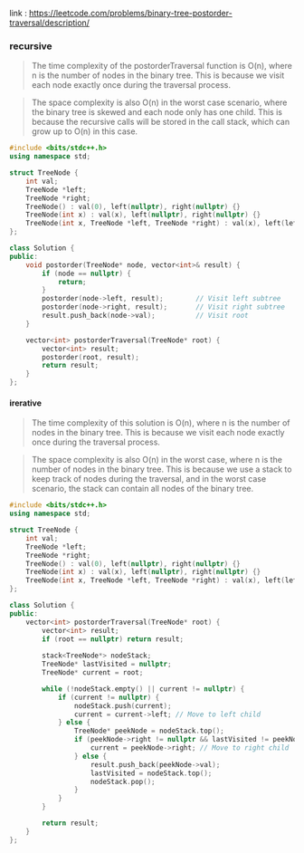 link : https://leetcode.com/problems/binary-tree-postorder-traversal/description/  

### recursive 

>The time complexity of the postorderTraversal function is O(n), where n is the number of nodes in the binary tree. This is because we visit each node exactly once during the traversal process.

>The space complexity is also O(n) in the worst case scenario, where the binary tree is skewed and each node only has one child. This is because the recursive calls will be stored in the call stack, which can grow up to O(n) in this case.


```cpp
#include <bits/stdc++.h>
using namespace std;

struct TreeNode {
    int val;
    TreeNode *left;
    TreeNode *right;
    TreeNode() : val(0), left(nullptr), right(nullptr) {}
    TreeNode(int x) : val(x), left(nullptr), right(nullptr) {}
    TreeNode(int x, TreeNode *left, TreeNode *right) : val(x), left(left), right(right) {}
};

class Solution {
public:
    void postorder(TreeNode* node, vector<int>& result) {
        if (node == nullptr) {
            return;
        }
        postorder(node->left, result);        // Visit left subtree
        postorder(node->right, result);       // Visit right subtree
        result.push_back(node->val);          // Visit root
    }

    vector<int> postorderTraversal(TreeNode* root) {
        vector<int> result;
        postorder(root, result);
        return result;
    }
};


```

#### irerative

>The time complexity of this solution is O(n), where n is the number of nodes in the binary tree. This is because we visit each node exactly once during the traversal process.

>The space complexity is also O(n) in the worst case, where n is the number of nodes in the binary tree. This is because we use a stack to keep track of nodes during the traversal, and in the worst case scenario, the stack can contain all nodes of the binary tree.
```cpp
#include <bits/stdc++.h>
using namespace std;

struct TreeNode {
    int val;
    TreeNode *left;
    TreeNode *right;
    TreeNode() : val(0), left(nullptr), right(nullptr) {}
    TreeNode(int x) : val(x), left(nullptr), right(nullptr) {}
    TreeNode(int x, TreeNode *left, TreeNode *right) : val(x), left(left), right(right) {}
};

class Solution {
public:
    vector<int> postorderTraversal(TreeNode* root) {
        vector<int> result;
        if (root == nullptr) return result;
        
        stack<TreeNode*> nodeStack;
        TreeNode* lastVisited = nullptr;
        TreeNode* current = root;

        while (!nodeStack.empty() || current != nullptr) {
            if (current != nullptr) {
                nodeStack.push(current);
                current = current->left; // Move to left child
            } else {
                TreeNode* peekNode = nodeStack.top();
                if (peekNode->right != nullptr && lastVisited != peekNode->right) {
                    current = peekNode->right; // Move to right child
                } else {
                    result.push_back(peekNode->val);
                    lastVisited = nodeStack.top();
                    nodeStack.pop();
                }
            }
        }

        return result;
    }
};

```
